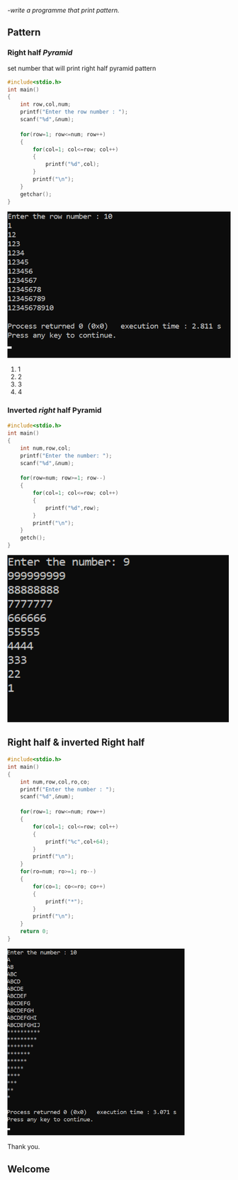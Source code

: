 <!--C Programme-->
_-write a programme that print pattern._

Pattern
---
### Right half ___Pyramid___ 

<p> set number that will print right half pyramid pattern </p>

```c
#include<stdio.h>
int main()
{
    int row,col,num;
    printf("Enter the row number : ");
    scanf("%d",&num);

    for(row=1; row<=num; row++)
    {
        for(col=1; col<=row; col++)
        {
            printf("%d",col);
        }
        printf("\n");
    }
    getchar();
}
```  
![profile](./images/righthalfpyramid.png)
</br>

<ol>
<li>1</li>
<li>2</li>
<li>3</li>
<li>4</li>
</ol>

### Inverted _right_ half __Pyramid__

```c
#include<stdio.h>
int main()
{
    int num,row,col;
    printf("Enter the number: ");
    scanf("%d",&num);

    for(row=num; row>=1; row--)
    {
        for(col=1; col<=row; col++)
        {
            printf("%d",row);
        }
        printf("\n");
    }
    getch();
}
```  
<img src="./images/invertedrighthalfpyramid.png" width="500" title="profile"/>
</br>

## Right half & inverted Right half  

```c
#include<stdio.h>
int main()
{
    int num,row,col,ro,co;
    printf("Enter the number : ");
    scanf("%d",&num);

    for(row=1; row<=num; row++)
    {
        for(col=1; col<=row; col++)
        {
            printf("%c",col+64);
        }
        printf("\n");
    }
    for(ro=num; ro>=1; ro--)
    {
        for(co=1; co<=ro; co++)
        {
            printf("*");
        }
        printf("\n");
    }
    return 0;
}
```
<img src="./images/right&invertedpyramid.png" width="400" title="bothsiderightpyramid"/>

Thank you.

## Welcome